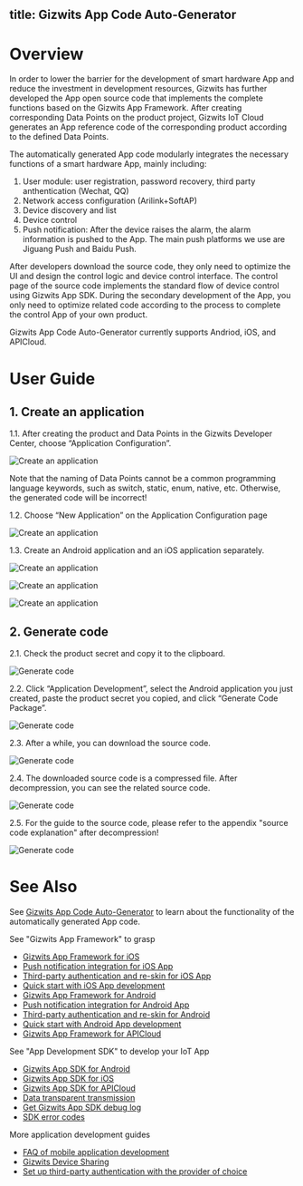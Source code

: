 title: Gizwits App Code Auto-Generator
---

# Overview

In order to lower the barrier for the development of smart hardware App and reduce the investment in development resources, Gizwits has further developed the App open source code that implements the complete functions based on the Gizwits App Framework. After creating corresponding Data Points on the product project, Gizwits IoT Cloud generates an App reference code of the corresponding product according to the defined Data Points.

The automatically generated App code modularly integrates the necessary functions of a smart hardware App, mainly including:

1. User module: user registration, password recovery, third party anthentication (Wechat, QQ)
2. Network access configuration (Arilink+SoftAP)
3. Device discovery and list
4. Device control
5. Push notification: After the device raises the alarm, the alarm information is pushed to the App. The main push platforms we use are Jiguang Push and Baidu Push.

After developers download the source code, they only need to optimize the UI and design the control logic and device control interface. The control page of the source code implements the standard flow of device control using Gizwits App SDK. During the secondary development of the App, you only need to optimize related code according to the process to complete the control App of your own product.

Gizwits App Code Auto-Generator currently supports Andriod, iOS, and APICloud.

# User Guide

## 1. Create an application

1.1. After creating the product and Data Points in the Gizwits Developer Center, choose “Application Configuration”.

![Create an application](../../../assets/en-us/UserManual/app/11.png)

Note that the naming of Data Points cannot be a common programming language keywords, such as switch, static, enum, native, etc. Otherwise, the generated code will be incorrect!

1.2. Choose “New Application” on the Application Configuration page

![Create an application](../../../assets/en-us/UserManual/app/12.png)

1.3. Create an Android application and an iOS application separately.

![Create an application](../../../assets/en-us/UserManual/app/13.png)

![Create an application](../../../assets/en-us/UserManual/app/14.png)

![Create an application](../../../assets/en-us/UserManual/app/15.png)
 
 
## 2. Generate code

2.1. Check the product secret and copy it to the clipboard.

![Generate code](../../../assets/en-us/UserManual/app/16.png)

2.2. Click “Application Development”, select the Android application you just created, paste the product secret you copied, and click “Generate Code Package”.

![Generate code](../../../assets/en-us/UserManual/app/17.png)

2.3. After a while, you can download the source code.

![Generate code](../../../assets/en-us/UserManual/app/18.png)

2.4. The downloaded source code is a compressed file. After decompression, you can see the related source code.

![Generate code](../../../assets/en-us/UserManual/app/19.png)

2.5. For the guide to the source code, please refer to the appendix "source code explanation" after decompression!

![Generate code](../../../assets/en-us/UserManual/app/20.png)

# See Also

See [Gizwits App Code Auto-Generator](../UserManual/AppCodeAutoGenerator.md) to learn about the functionality of the automatically generated App code.

See "Gizwits App Framework" to grasp

* [Gizwits App Framework for iOS](../AppDev/iOSFramework.md)
* [Push notification integration for iOS App](../AppDev/iOSPushNotification.md)
* [Third-party authentication and re-skin for iOS App](../AppDev/iOSAuthReSkin.md)
* [Quick start with iOS App development](../quickstart/iOSDevQuickStart.md)
* [Gizwits App Framework for Android](../AppDev/AndroidFramework.md)
* [Push notification integration for Android App](../AppDev/AndroidPushNotification.md)
* [Third-party authentication and re-skin for Android](../AppDev/AndroidAuthReSkin.md)
* [Quick start with Android App development](../quickstart/AndroidDevQuickStart.md)
* [Gizwits App Framework for APICloud](../AppDev/APICloudFramework.md)

See "App Development SDK" to develop your IoT App

* [Gizwits App SDK for Android](../AppDev/AndroidSDKA2.md)
* [Gizwits App SDK for iOS](../AppDev/iOSSDKA2.md)
* [Gizwits App SDK for APICloud](../AppDev/APICloudSDK.md)
* [Data transparent transmission](../AppDev/TransparentTransmission.md)
* [Get Gizwits App SDK debug log](../AppDev/SDKLogCapture.md)
* [SDK error codes](../AppDev/SDKErrorCodes.md)

More application development guides

* [FAQ of mobile application development](../AppDev/AppDevFAQ.md)
* [Gizwits Device Sharing](../cloud/DeviceSharing.md)
* [Set up third-party authentication with the provider of choice](../AppDev/ThirdpartyAuth.md)